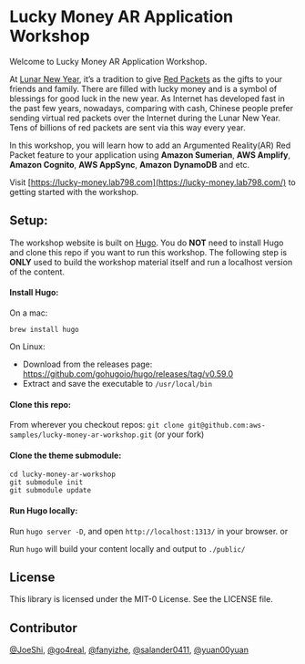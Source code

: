 # Lucky Money AR Application Workshop

Welcome to Lucky Money AR Application Workshop. 

At [Lunar New Year](https://en.wikipedia.org/wiki/Chinese_New_Year), it’s a tradition to give [Red Packets](https://en.wikipedia.org/wiki/Red_envelope) as the gifts to your friends and family. There are filled with lucky money and is a symbol of blessings for good luck in the new year. As Internet has developed fast in the past few years, nowadays, comparing with cash, Chinese people prefer sending virtual red packets over the Internet during the Lunar New Year. Tens of billions of red packets are sent via this way every year.

In this workshop, you will learn how to add an Argumented Reality(AR) Red Packet feature to your application using **Amazon Sumerian**, **AWS Amplify**, **Amazon Cognito**, **AWS AppSync**, **Amazon DynamoDB** and etc.

Visit [https://lucky-money.lab798.com](https://lucky-money.lab798.com/) to getting started with the workshop.

## Setup:

The workshop website is built on [Hugo](https://gohugo.io/). You do **NOT** need to 
install Hugo and clone this repo if you want to run this workshop. The following step 
is **ONLY** used to build the workshop material itself and run a localhost version of the content. 

#### Install Hugo:
On a mac:

`brew install hugo`

On Linux:
  - Download from the releases page: https://github.com/gohugoio/hugo/releases/tag/v0.59.0
  - Extract and save the executable to `/usr/local/bin`

#### Clone this repo:
From wherever you checkout repos:
`git clone git@github.com:aws-samples/lucky-money-ar-workshop.git` (or your fork)

#### Clone the theme submodule:

```shell script
cd lucky-money-ar-workshop
git submodule init
git submodule update
```

#### Run Hugo locally:
Run `hugo server -D`, and open `http://localhost:1313/` in your browser.
or

Run `hugo` will build your content locally and output to `./public/`

## License

This library is licensed under the MIT-0 License. See the LICENSE file.

## Contributor

[@JoeShi](https://github.com/joeshi/), 
[@go4real](https://github.com/go4real/),
[@fanyizhe](https://github.com/fanyizhe/), 
[@salander0411](https://github.com/salander0411/), 
[@yuan00yuan](https://github.com/yuan00yuan/)

